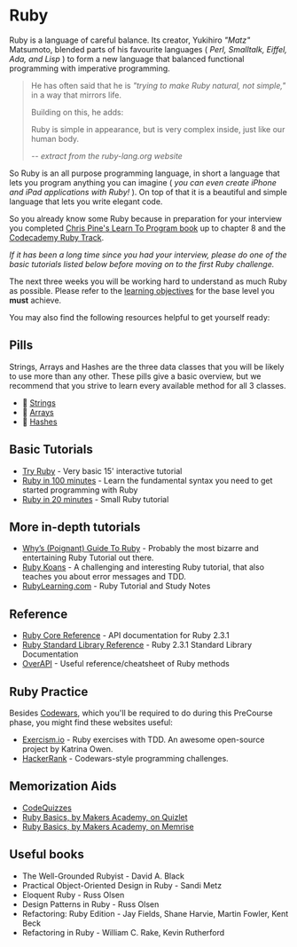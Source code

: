 # Ruby

Ruby is a language of careful balance. Its creator, Yukihiro _"Matz"_ Matsumoto, blended parts of his favourite languages ( _Perl, Smalltalk, Eiffel, Ada, and Lisp_ ) to form a new language that balanced functional programming with imperative programming.

> He has often said that he is _"trying to make Ruby natural, not simple,"_ in a way that mirrors life.
>
> Building on this, he adds:
>
> Ruby is simple in appearance, but is very complex inside, just like our human body.
>
> *-- extract from the ruby-lang.org website*

So Ruby is an all purpose programming language, in short a language that lets you program anything you can imagine ( _you can even create iPhone and iPad applications with Ruby!_ ). On top of that it is a beautiful and simple language that lets you write elegant code.

So you already know some Ruby because in preparation for your interview you completed [Chris Pine's Learn To Program book](https://pine.fm/LearnToProgram/) up to chapter 8 and the [Codecademy Ruby Track](http://www.codecademy.com/tracks/ruby).

*If it has been a long time since you had your interview, please do one of the basic tutorials listed below before moving on to the first Ruby challenge.*

The next three weeks you will be working hard to understand as much Ruby as possible. Please refer to the [learning objectives](learning_objectives.md) for the base level you **must** achieve.

You may also find the following resources helpful to get yourself ready:

## Pills
Strings, Arrays and Hashes are the three data classes that you will be likely to use more than any other. These pills give a basic overview, but we recommend that you strive to learn every available method for all 3 classes.

- :pill: [Strings](/pills/strings.md)
- :pill: [Arrays](/pills/arrays.md)
- :pill: [Hashes](/pills/hashes.md)

## Basic Tutorials
- [Try Ruby](http://tryruby.org/) - Very basic 15' interactive tutorial
- [Ruby in 100 minutes](http://tutorials.jumpstartlab.com/projects/ruby_in_100_minutes.html) -  Learn the fundamental syntax you need to get started programming with Ruby
- [Ruby in 20 minutes](https://www.ruby-lang.org/en/documentation/quickstart/) - Small Ruby tutorial


## More in-depth tutorials
- [Why’s (Poignant) Guide To Ruby](http://poignant.guide/) - Probably the most bizarre and entertaining Ruby Tutorial out there.
- [Ruby Koans](http://rubykoans.com) - A challenging and interesting Ruby tutorial, that also teaches you about error messages and TDD.
- [RubyLearning.com](http://rubylearning.com/satishtalim/introduction.html) - Ruby Tutorial and Study Notes

## Reference
- [Ruby Core Reference](http://www.ruby-doc.org/core-2.3.1/) - API documentation for Ruby 2.3.1
- [Ruby Standard Library Reference](http://www.ruby-doc.org/stdlib-2.3.1/) - Ruby 2.3.1 Standard Library Documentation
- [OverAPI](http://overapi.com/ruby) - Useful reference/cheatsheet of Ruby methods

## Ruby Practice
Besides [Codewars](https://www.codewars.com/kata/search/ruby?q=&beta=false), which you'll be required to do during this PreCourse phase, you might find these websites useful:
- [Exercism.io](http://exercism.io/languages/ruby) - Ruby exercises with TDD. An awesome open-source project by Katrina Owen.
- [HackerRank](https://www.hackerrank.com/domains/ruby/ruby-tutorials) - Codewars-style programming challenges.

## Memorization Aids
- [CodeQuizzes](http://www.codequizzes.com/ruby)
- [Ruby Basics, by Makers Academy, on Quizlet](http://quizlet.com/join/VctmNbYus)
- [Ruby Basics, by Makers Academy, on Memrise](http://www.memrise.com/course/357359/ruby-by-makers-academy/)

## Useful books

- The Well-Grounded Rubyist - David A. Black
- Practical Object-Oriented Design in Ruby - Sandi Metz
- Eloquent Ruby - Russ Olsen
- Design Patterns in Ruby - Russ Olsen
- Refactoring: Ruby Edition - Jay Fields, Shane Harvie, Martin Fowler, Kent Beck
- Refactoring in Ruby - William C. Rake, Kevin Rutherford
